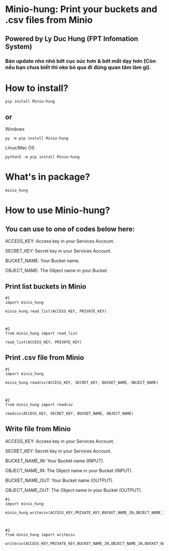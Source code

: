 
# Minio-hung: Print your buckets and .csv files from Minio
## Powered by Ly Duc Hung (FPT Infomation System)

### Bản update nho nhỏ bớt cục súc hơn & bớt mất dạy hơn (Còn nếu bạn chưa biết thì oke bỏ qua đi đừng quan tâm làm gì).

# How to install?
```
pip install Minio-hung
```
## or

Windows
```
py -m pip install Minio-hung
```
Linux/Mac OS
```
python3 -m pip install Minio-hung
```

# What's in package?
```
minio_hung
```

# How to use Minio-hung?

## You can use to one of codes below here:

ACCESS_KEY: Access key in your Services Account.

SECRET_KEY: Secret key in your Services Account.

BUCKET_NAME: Your Bucket name.

OBJECT_NAME: The Object name in your Bucket.

## Print list buckets in Minio
```
#1
import minio_hung

minio_hung.read_list(ACCESS_KEY, PRIVATE_KEY)



#2
from minio_hung import read_list

read_list(ACCESS_KEY, PRIVATE_KEY)

```

## Print .csv file from Minio
```
#1
import minio_hung

minio_hung.readcsv(ACCESS_KEY, SECRET_KEY, BUCKET_NAME, OBJECT_NAME)



#2
from minio_hung import readcsv

readcsv(ACCESS_KEY, SECRET_KEY, BUCKET_NAME, OBJECT_NAME)

```

## Write file from Minio

ACCESS_KEY: Access key in your Services Account.

SECRET_KEY: Secret key in your Services Account.

BUCKET_NAME_IN: Your Bucket name (INPUT).

OBJECT_NAME_IN: The Object name in your Bucket (INPUT).

BUCKET_NAME_OUT: Your Bucket name (OUTPUT).

OBJECT_NAME_OUT: The Object name in your Bucket (OUTPUT).

```
#1
import minio_hung

minio_hung.writecsv(ACCESS_KEY,PRIVATE_KEY,BUCKET_NAME_IN,OBJECT_NAME_IN,BUCKET_NAME_OUT,OBJECT_NAME_OUT)



#2
from minio_hung import writecsv

writecsv(ACCESS_KEY,PRIVATE_KEY,BUCKET_NAME_IN,OBJECT_NAME_IN,BUCKET_NAME_OUT,OBJECT_NAME_OUT)

```